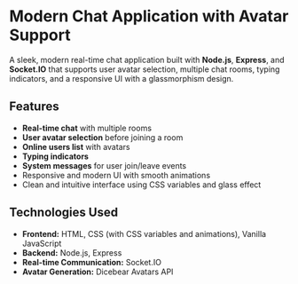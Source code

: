 # Modern Chat Application with Avatar Support

A sleek, modern real-time chat application built with **Node.js**, **Express**, and **Socket.IO** that supports user avatar selection, multiple chat rooms, typing indicators, and a responsive UI with a glassmorphism design.



## Features

- **Real-time chat** with multiple rooms
- **User avatar selection** before joining a room
- **Online users list** with avatars
- **Typing indicators**
- **System messages** for user join/leave events
- Responsive and modern UI with smooth animations
- Clean and intuitive interface using CSS variables and glass effect


## Technologies Used

- **Frontend:** HTML, CSS (with CSS variables and animations), Vanilla JavaScript
- **Backend:** Node.js, Express
- **Real-time Communication:** Socket.IO
- **Avatar Generation:** Dicebear Avatars API


